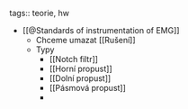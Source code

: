tags:: teorie, hw

- [[@Standards of instrumentation of EMG]]
	- Chceme umazat [[Rušení]]
	- Typy
		- [[Notch filtr]]
		- [[Horní propust]]
		- [[Dolní propust]]
		- [[Pásmová propust]]
		-